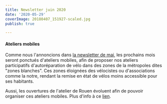 ```yaml
---
title: Newsletter juin 2020
date: '2020-05-29'
coverImage: 20180407_151927-scaled.jpg
publish: true

---
```

#### Ateliers mobiles

Comme nous l'annoncions dans [la newsletter de mai](http://kork.mjt.lu/nl2/kork/mgqyi.html?hl=fr), les prochains mois seront ponctués d'ateliers mobiles, afin de proposer nos ateliers participatifs d'autoréparation de vélo dans des zones de la métropoles dites "zones blanches". Ces zones éloignées des vélocistes ou d'associations comme la notre, rendant la remise en état de vélos moins accessible pour ses habitants.

Aussi, les ouvertures de l'atelier de Rouen évoluent afin de pouvoir organiser ces ateliers mobiles. Plus d'info à ce [lien](http://kork.mjt.lu/nl2/kork/m657h.html?hl=fr).